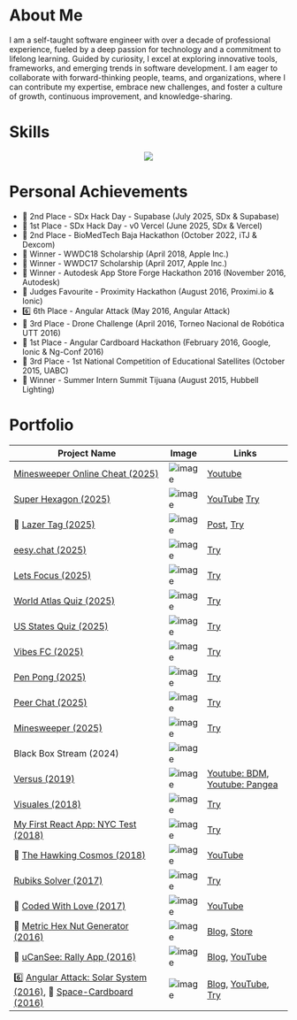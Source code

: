 # About Me

I am a self-taught software engineer with over a decade of professional experience, fueled by a deep passion for technology and a commitment to lifelong learning. Guided by curiosity, I excel at exploring innovative tools, frameworks, and emerging trends in software development. I am eager to collaborate with forward-thinking people, teams, and organizations, where I can contribute my expertise, embrace new challenges, and foster a culture of growth, continuous improvement, and knowledge-sharing.

# Skills

<p align="center">
  <a href="https://skillicons.dev">
    <img src="https://skillicons.dev/icons?i=angular,apollo,apple,arduino,atom,aws,bash,bitbucket,bootstrap,bun,cs,css,cypress,bots,docker,dotnet,dynamodb,electron,elysia,express,firebase,gcp,git,github,githubactions,gitlab,graphql,gulp,heroku,html,java,js,jenkins,jest,jquery,latex,linux,md,materialui,matlab,mongodb,nestjs,nextjs,nginx,nodejs,npm,php,pnpm,postgres,postman,powershell,processing,py,raspberrypi,react,redux,regex,sqlite,supabase,selenium,sequelize,swift,tailwind,threejs,ts,vercel,visualstudio,vite,vscode,windows,yarn" />
  </a>
</p>

# Personal Achievements

-   🥈 2nd Place - SDx Hack Day - Supabase (July 2025, SDx & Supabase)
-   🏅 1st Place - SDx Hack Day - v0 Vercel (June 2025, SDx & Vercel)
-   🥈 2nd Place - BioMedTech Baja Hackathon (October 2022, iTJ & Dexcom)
-   🏅 Winner - WWDC18 Scholarship (April 2018, Apple Inc.)
-   🏅 Winner - WWDC17 Scholarship (April 2017, Apple Inc.)
-   🏅 Winner - Autodesk App Store Forge Hackathon 2016 (November 2016, Autodesk)
-   🏅 Judges Favourite - Proximity Hackathon (August 2016, Proximi.io & Ionic)
-   6️⃣ 6th Place - Angular Attack (May 2016, Angular Attack)
-   🥉 3rd Place - Drone Challenge (April 2016, Torneo Nacional de Robótica UTT 2016)
-   🥇 1st Place - Angular Cardboard Hackathon (February 2016, Google, Ionic & Ng-Conf 2016)
-   🥉 3rd Place - 1st National Competition of Educational Satellites (October 2015, UABC)
-   🏅 Winner - Summer Intern Summit Tijuana (August 2015, Hubbell Lighting)

# Portfolio

| Project Name                                                                                                                                                                  | Image                                                                                     | Links                                                                                                                                                                                                                                         |
| ----------------------------------------------------------------------------------------------------------------------------------------------------------------------------- | ----------------------------------------------------------------------------------------- | --------------------------------------------------------------------------------------------------------------------------------------------------------------------------------------------------------------------------------------------- |
| [Minesweeper Online Cheat (2025)](https://github.com/AlbertSanIza/minesweeper-online-cheat)                                                                                   | ![image](https://github.com/user-attachments/assets/968556c4-695a-4d53-8137-4e9b5ad04529) | [Youtube](https://youtu.be/w5jwGWHgkeE?si=E8K8jZuc9grbqaCh)                                                                                                                                                                                   |
| [Super Hexagon (2025)](https://github.com/AlbertSanIza/super-hexagon)                                                                                                         | ![image](https://github.com/user-attachments/assets/9e5d5c09-9ad0-45c0-a3af-d0605dd48a41) | [YouTube](https://youtu.be/R3lMuAybI9k?si=wo9KLOTRAiw6yP85) [Try](https://albertsaniza.github.io/super-hexagon)                                                                                                                               |
| 🏅 [Lazer Tag (2025)](https://github.com/AlbertSanIza/lazer-tag)                                                                                                              | ![image](https://github.com/user-attachments/assets/90080537-0dbf-467d-8cdb-acc96deaba60) | [Post](https://www.linkedin.com/posts/sdxcommunity_vercel-hackathon-vibecoding-activity-7343381853938044928-8poG?utm_source=share&utm_medium=member_desktop&rcm=ACoAAA1ymyUBz1NQ6-72Eaek-fwleCF_5eCOPG8), [Try](https://lazer-tag.vercel.app) |
| [eesy.chat (2025)](https://github.com/AlbertSanIza/eesy-chat)                                                                                                                 | ![image](https://github.com/user-attachments/assets/1d0b6093-948d-4f19-9f5c-b6499b71ac35) | [Try](https://eesy.chat)                                                                                                                                                                                                                      |
| [Lets Focus (2025)](https://github.com/AlbertSanIza/lets-focus)                                                                                                               | ![image](https://github.com/user-attachments/assets/720ad5c9-1bb1-459d-bc34-0e249a2687fe) | [Try](https://lets-focus-now.netlify.app)                                                                                                                                                                                                     |
| [World Atlas Quiz (2025)](https://github.com/AlbertSanIza/world-atlas-quiz)                                                                                                   | ![image](https://github.com/user-attachments/assets/15454fa2-502c-492a-ba11-c2eb1b25c2a8) | [Try](https://albertsaniza.github.io/world-atlas-quiz)                                                                                                                                                                                        |
| [US States Quiz (2025)](https://github.com/AlbertSanIza/us-states-quiz)                                                                                                       | ![image](https://github.com/user-attachments/assets/d05439cc-0078-451a-8b36-614e045ee504) | [Try](https://albertsaniza.github.io/us-states-quiz)                                                                                                                                                                                          |
| [Vibes FC (2025)](https://github.com/AlbertSanIza/vibes-fc)                                                                                                                   | ![image](https://github.com/user-attachments/assets/b1f358c6-c5d9-496b-808b-8ada34b69954) | [Try](https://albertsaniza.github.io/vibes-fc)                                                                                                                                                                                                |
| [Pen Pong (2025)](https://github.com/AlbertSanIza/pen-pong)                                                                                                                   | ![image](https://github.com/user-attachments/assets/6be9396a-d085-4461-aa2d-a3a5c19f55e3) | [Try](https://albertsaniza.github.io/pen-pong)                                                                                                                                                                                                |
| [Peer Chat (2025)](https://github.com/AlbertSanIza/peer-chat)                                                                                                                 | ![image](https://github.com/user-attachments/assets/12f37da1-0ee4-439e-bf36-f63a0c64a70b) | [Try](https://albertsaniza.github.io/peer-chat)                                                                                                                                                                                               |
| [Minesweeper (2025)](https://github.com/AlbertSanIza/minesweeper)                                                                                                             | ![image](https://github.com/user-attachments/assets/f3a7b344-2399-4a67-a950-59a1cc29e3e7) | [Try](https://albertsaniza.github.io/minesweeper)                                                                                                                                                                                             |
| Black Box Stream (2024)                                                                                                                                                       | ![image](https://github.com/user-attachments/assets/8064234e-dbaa-4bc5-b969-853281106e58) |                                                                                                                                                                                                                                               |
| [Versus (2019)](https://github.com/AlbertSanIza/versus)                                                                                                                       | ![image](https://github.com/user-attachments/assets/15c39bbd-259d-4846-a143-7397de95f6a6) | [Youtube: BDM](https://www.youtube.com/watch?v=-Y79tOk8bKE), [Youtube: Pangea](https://www.youtube.com/watch?v=ZMkYlwz9o8A)                                                                                                                   |
| [Visuales (2018)](https://github.com/AlbertSanIza/visuales)                                                                                                                   | ![image](https://github.com/user-attachments/assets/c2b45517-2eb3-4b7d-aa61-cc28d60474cf) | [Try](https://albertsaniza.github.io/visuales)                                                                                                                                                                                                |
| [My First React App: NYC Test (2018)](https://github.com/AlbertSanIza/react-nyc-test)                                                                                         | ![image](https://github.com/user-attachments/assets/23a19378-d9d0-46aa-89d2-8bf3fb9b14b8) | [Try](https://albertsaniza.github.io/react-nyc-test)                                                                                                                                                                                          |
| 🏅 [The Hawking Cosmos (2018)](https://github.com/AlbertSanIza/TheHawkingCosmos)                                                                                              | ![image](https://github.com/user-attachments/assets/0b9c133c-e681-4173-bdce-ba6e7410f449) | [YouTube](https://www.youtube.com/watch?v=7TKopNBXiHk)                                                                                                                                                                                        |
| [Rubiks Solver (2017)](https://github.com/AlbertSanIza/rubiks-solver)                                                                                                         | ![image](https://github.com/user-attachments/assets/47369710-e0d4-42f5-9f22-48ecf93ee031) | [Try](https://albertsaniza.github.io/rubiks-solver)                                                                                                                                                                                           |
| 🏅 [Coded With Love (2017)](https://github.com/AlbertSanIza/CodedWithLove)                                                                                                    | ![image](https://github.com/user-attachments/assets/c97e280b-7d14-40fd-87ed-3481aeab7cf3) | [YouTube](https://www.youtube.com/watch?v=9rQCCm1T1ZM)                                                                                                                                                                                        |
| 🏅 [Metric Hex Nut Generator (2016)](https://github.com/AlbertSanIza/MetricHexNut)                                                                                            | ![image](https://github.com/user-attachments/assets/ef89e7af-8d2b-445b-948c-1479d419bea2) | [Blog](https://devpost.com/software/metr), [Store](https://apps.autodesk.com/FUSION/en/Detail/Index?id=5177518851821422371&appLang=en&os=Win64)                                                                                               |
| 🏅 [uCanSee: Rally App (2016)](https://github.com/AlbertSanIza/uCanSee)                                                                                                       | ![image](https://github.com/user-attachments/assets/b0028c5e-dd90-4897-a874-310a421c80be) | [Blog](https://proximi.io/proximity-hackathon-results/), [YouTube](https://www.youtube.com/watch?v=ZWmn-_j0zPs)                                                                                                                               |
| 6️⃣ [Angular Attack: Solar System (2016)](https://github.com/AlbertSanIza/angularattack2016-fca), 🥇 [Space-Cardboard (2016)](https://github.com/AlbertSanIza/Space-Cardboard) | ![image](https://github.com/user-attachments/assets/72585720-102c-4fea-8eb6-2bebe60d0d50) | [Blog](https://ionic.io/blog/announcing-the-angular-cardboard-hackathon-winners), [YouTube](https://www.youtube.com/watch?v=1SwhDGN-L6k), [Try](https://albertsaniza.github.io/angularattack2016-fca)                                         |
